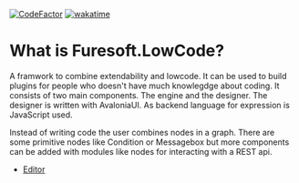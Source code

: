[![CodeFactor](https://www.codefactor.io/repository/github/furesoft/furesoft.lowcode/badge)](https://www.codefactor.io/repository/github/furesoft/furesoft.lowcode)
[![wakatime](https://wakatime.com/badge/user/027d722e-8c67-4589-b803-7fb873082fdb/project/b525fb74-82c0-41d9-9d8b-54166f91c78d.svg)](https://wakatime.com/badge/user/027d722e-8c67-4589-b803-7fb873082fdb/project/b525fb74-82c0-41d9-9d8b-54166f91c78d)

# What is Furesoft.LowCode?

A framwork to combine extendability and lowcode. It can be used to build plugins for people who doesn't have much knowlegdge about coding. It consists of two main components. The engine and the designer. The designer is written with AvaloniaUI. As backend language for expression is JavaScript used.

Instead of writing code the user combines nodes in a graph. There are some primitive nodes like Condition or Messagebox but more components can be added with modules like nodes for interacting with a REST api.

* [Editor](https://github.com/wieslawsoltes/NodeEditor)
